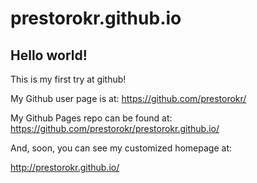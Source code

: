# prestorokr.github.io
## Hello world!

This is my first try at github!

My Github user page is at: 
https://github.com/prestorokr/

My Github Pages repo can be found at:  
https://github.com/prestorokr/prestorokr.github.io/

And, soon, you can see my customized homepage at:

http://prestorokr.github.io/
